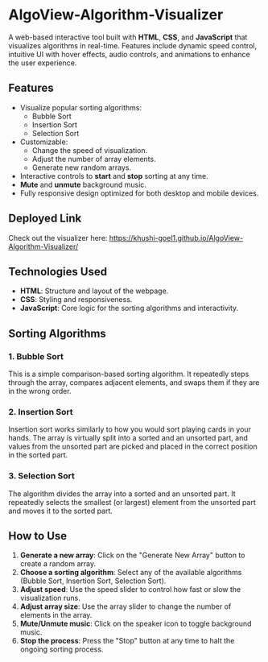 # AlgoView-Algorithm-Visualizer

A web-based interactive tool built with **HTML**, **CSS**, and **JavaScript** that visualizes algorithms in real-time. Features include dynamic speed control, intuitive UI with hover effects, audio controls, and animations to enhance the user experience. 

## Features

- Visualize popular sorting algorithms:
  - Bubble Sort
  - Insertion Sort
  - Selection Sort
- Customizable:
  - Change the speed of visualization.
  - Adjust the number of array elements.
  - Generate new random arrays.
- Interactive controls to **start** and **stop** sorting at any time.
- **Mute** and **unmute** background music.
- Fully responsive design optimized for both desktop and mobile devices.

## Deployed Link

Check out the visualizer here: https://khushi-goel1.github.io/AlgoView-Algorithm-Visualizer/

## Technologies Used

- **HTML**: Structure and layout of the webpage.
- **CSS**: Styling and responsiveness.
- **JavaScript**: Core logic for the sorting algorithms and interactivity.

## Sorting Algorithms

### 1. Bubble Sort
This is a simple comparison-based sorting algorithm. It repeatedly steps through the array, compares adjacent elements, and swaps them if they are in the wrong order.

### 2. Insertion Sort
Insertion sort works similarly to how you would sort playing cards in your hands. The array is virtually split into a sorted and an unsorted part, and values from the unsorted part are picked and placed in the correct position in the sorted part.

### 3. Selection Sort
The algorithm divides the array into a sorted and an unsorted part. It repeatedly selects the smallest (or largest) element from the unsorted part and moves it to the sorted part.

## How to Use

1. **Generate a new array**: Click on the "Generate New Array" button to create a random array.
2. **Choose a sorting algorithm**: Select any of the available algorithms (Bubble Sort, Insertion Sort, Selection Sort).
3. **Adjust speed**: Use the speed slider to control how fast or slow the visualization runs.
4. **Adjust array size**: Use the array slider to change the number of elements in the array.
5. **Mute/Unmute music**: Click on the speaker icon to toggle background music.
6. **Stop the process**: Press the "Stop" button at any time to halt the ongoing sorting process.


